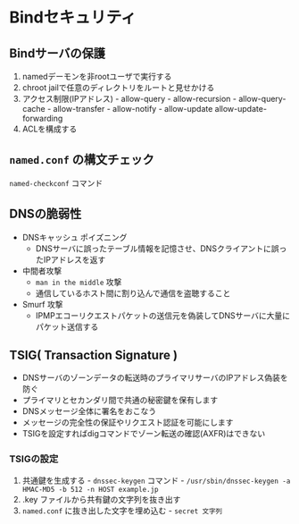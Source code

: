 # Bindセキュリティ

## Bindサーバの保護
  1. namedデーモンを非rootユーザで実行する
  1. chroot jailで任意のディレクトリをルートと見せかける
  1. アクセス制限(IPアドレス)
    - allow-query
    - allow-recursion
    - allow-query-cache
    - allow-transfer
    - allow-notify
    - allow-update
    allow-update-forwarding
  1. ACLを構成する

## `named.conf` の構文チェック

 `named-checkconf` コマンド

## DNSの脆弱性
  - DNSキャッシュ ポイズニング
    - DNSサーバに誤ったテーブル情報を記憶させ、DNSクライアントに誤ったIPアドレスを返す
  - 中間者攻撃
    - `man in the middle` 攻撃
    - 通信しているホスト間に割り込んで通信を盗聴すること
  - Smurf 攻撃
    - IPMPエコーリクエストパケットの送信元を偽装してDNSサーバに大量にパケット送信する

## TSIG( Transaction Signature )
  - DNSサーバのゾーンデータの転送時のプライマリサーバのIPアドレス偽装を防ぐ
  - プライマリとセカンダリ間で共通の秘密鍵を保有します
  - DNSメッセージ全体に署名をおこなう
  - メッセージの完全性の保証やリクエスト認証を可能にします
  - TSIGを設定すればdigコマンドでゾーン転送の確認(AXFR)はできない

### TSIGの設定
  1. 共通鍵を生成する
    - `dnssec-keygen` コマンド
    - `/usr/sbin/dnssec-keygen -a HMAC-MD5 -b 512 -n HOST example.jp`
  1. .key ファイルから共有鍵の文字列を抜き出す
  1. `named.conf` に抜き出した文字を埋め込む
    - `secret 文字列`



